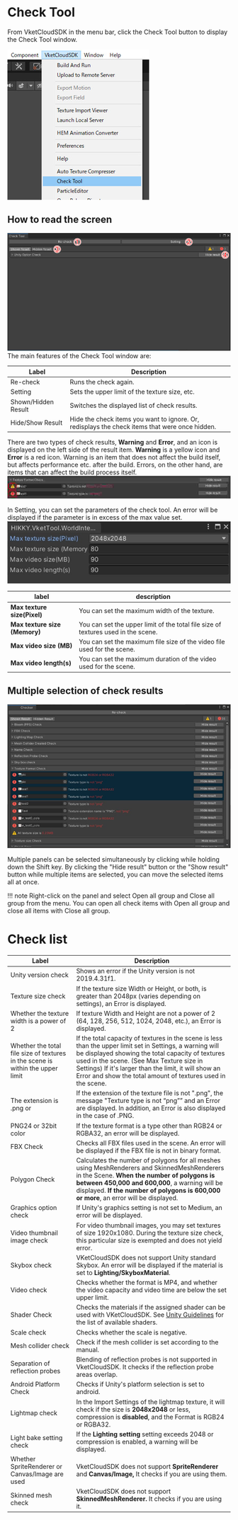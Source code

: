 # Check Tool
From VketCloudSDK in the menu bar, click the Check Tool button to display the Check Tool window.

![image](images/menu.jpg)

## How to read the screen
![image](images/Window.jpg)
The main features of the Check Tool window are:

| Label | Description |
| ---- | ---- |
| Re-check | Runs the check again. |
| Setting | Sets the upper limit of the texture size, etc. | |
| Shown/Hidden Result | Switches the displayed list of check results. |
| Hide/Show Result | Hide the check items you want to ignore. Or, redisplays the check items that were once hidden. |

There are two types of check results, **Warning** and **Error**, and an icon is displayed on the left side of the result item. **Warning** is a yellow icon and **Error** is a red icon.
Warning is an item that does not affect the build itself, but affects performance etc. after the build. Errors, on the other hand, are items that can affect the build process itself.
![WarnignAndError](images/WarnignAndError.jpg)

In Setting, you can set the parameters of the check tool. An error will be displayed if the parameter is in excess of the max value set.
![Setting](images/Setting.jpg)

| label | description |
| ---- | ---- |
| **Max texture size(Pixel)** | You can set the maximum width of the texture. |
| **Max texture size (Memory)** | You can set the upper limit of the total file size of textures used in the scene. |
| **Max video size (MB)** | You can set the maximum file size of the video file used for the scene. |
| **Max video length(s)** | You can set the maximum duration of the video used for the scene. |

## Multiple selection of check results
![image](images/MutiSelect.jpg)

Multiple panels can be selected simultaneously by clicking while holding down the Shift key. By clicking the "Hide result" button or the "Show result" button while multiple items are selected, you can move the selected items all at once.

!!! note
     Right-click on the panel and select Open all group and Close all group from the menu. You can open all check items with Open all group and close all items with Close all group.


# Check list

| Label | Description |
| ---- | ---- |
| Unity version check | Shows an error if the Unity version is not 2019.4.31f1. |
| Texture size check | If the texture size Width or Height, or both, is greater than 2048px (varies depending on settings), an Error is displayed. |
| Whether the texture width is a power of 2 | If texture Width and Height are not a power of 2 (64, 128, 256, 512, 1024, 2048, etc.), an Error is displayed. |
| Whether the total file size of textures in the scene is within the upper limit | If the total capacity of textures in the scene is less than the upper limit set in Settings, a warning will be displayed showing the total capacity of textures used in the scene. (See Max Texture size in Settings) If it's larger than the limit, it will show an Error and show the total amount of textures used in the scene. |
| The extension is .png or | If the extension of the texture file is not ".png", the message "Texture type is not “png”” and an Error are displayed. In addition, an Error is also displayed in the case of .PNG. |
| PNG24 or 32bit color | If the texture format is a type other than RGB24 or RGBA32, an error will be displayed. |
| FBX Check | Checks all FBX files used in the scene. An error will be displayed if the FBX file is not in binary format. |
| Polygon Check | Calculates the number of polygons for all meshes using MeshRenderers and SkinnedMeshRenderers in the Scene. **When the number of polygons is between 450,000 and 600,000**, a warning will be displayed. **If the number of polygons is 600,000 or more**, an error will be displayed. |
| Graphics option check | If Unity's graphics setting is not set to Medium, an error will be displayed. |
| Video thumbnail image check | For video thumbnail images, you may set textures of size 1920x1080. During the texture size check, this particular size is exempted and does not yield error. |
| Skybox check | VKetCloudSDK does not support Unity standard Skybox. An error will be displayed if the material is set to **Lighting/SkyboxMaterial**. |
| Video check | Checks whether the format is MP4, and whether the video capacity and video time are below the set upper limit. |
| Shader Check | Checks the materials if the assigned shader can be used with VKetCloudSDK. See [Unity Guidelines](../heoexporter/he_UnityGuidelines.md) for the list of available shaders. |
| Scale check | Checks whether the scale is negative. |
| Mesh collider check | Check if the mesh collider is set according to the manual. |
| Separation of reflection probes | Blending of reflection probes is not supported in VketCloudSDK. It checks if the reflection probe areas overlap. |
| Android Platform Check | Checks if Unity's platform selection is set to android. |
| Lightmap check | In the Import Settings of the lightmap texture, it will check if the size is **2048x2048** or less, compression is **disabled**, and the Format is RGB24 or RGBA32. |
| Light bake setting check | If the **Lighting setting** setting exceeds 2048 or compression is enabled, a warning will be displayed. |
| Whether SpriteRenderer or Canvas/Image are used | VketCloudSDK does not support **SpriteRenderer** and **Canvas/Image,** It checks if you are using them. |
| Skinned mesh check | VketCloudSDK does not support **SkinnedMeshRenderer.** It checks if you are using it. |